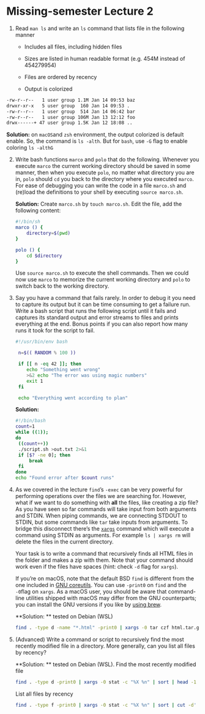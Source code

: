 # Missing-semester Lecture 2

1. Read `man ls` and write an `ls` command that lists file in the following manner

   - Includes all files, including hidden files

   - Sizes are listed in human readable format (e.g. 454M instead of 454279954)
   - Files are ordered by recency
   - Output is colorized

```bash
-rw-r--r--   1 user group 1.1M Jan 14 09:53 baz
drwxr-xr-x   5 user group  160 Jan 14 09:53 .
-rw-r--r--   1 user group  514 Jan 14 06:42 bar
-rw-r--r--   1 user group 106M Jan 13 12:12 foo
drwx------+ 47 user group 1.5K Jan 12 18:08 ..
```

**Solution:** on `macOS`and `zsh` environment, the output colorized is default enable. So, the command is `ls -alth`. But for `bash`, use `-G` flag to enable coloring `ls -althG`

2. Write bash functions `marco` and `polo` that do the following. Whenever you execute `marco` the current working directory should be saved in some manner, then when you execute `polo`, no matter what directory you are in, `polo` should `cd` you back to the directory where you executed `marco`. For ease of debugging you can write the code in a file `marco.sh` and (re)load the definitions to your shell by executing `source marco.sh`.

   **Solution:** Create `marco.sh` by  `touch marco.sh`. Edit the file, add the following content:

   ```bash
   #!/bin/sh
   marco () {
       directory=$(pwd)
   }
   
   polo () {
       cd $directory
   }	
   ```

   Use `source marco.sh` to execute the shell commands. Then we could now use `marco` to memorize the current working directory and `polo` to switch back to the working directory.

3. Say you have a command that fails rarely. In order to debug it you need to capture its output but it can be time consuming to get a failure run. Write a bash script that runs the following script until it fails and captures its standard output and error streams to files and prints everything at the end. Bonus points if you can also report how many runs it took for the script to fail.

   ```bash
   #!/usr/bin/env bash
   
    n=$(( RANDOM % 100 ))
   
    if [[ n -eq 42 ]]; then
       echo "Something went wrong"
       >&2 echo "The error was using magic numbers"
       exit 1
    fi
   
    echo "Everything went according to plan"	
   ```

   **Solution:** 

   ```bash
   #!/bin/bash
   count=1
   while ((1));
   do
   	((count++))
   	./script.sh >out.txt 2>&1
   	if [$? -ne 0]; then
   		break
   	fi
   done
   echo "Found error after $count runs"
   ```

   

4. As we covered in the lecture `find`’s `-exec` can be very powerful for performing operations over the files we are searching for. However, what if we want to do something with **all** the files, like creating a zip file? As you have seen so far commands will take input from both arguments and STDIN. When piping commands, we are connecting STDOUT to STDIN, but some commands like `tar` take inputs from arguments. To bridge this disconnect there’s the [`xargs`](https://www.man7.org/linux/man-pages/man1/xargs.1.html) command which will execute a command using STDIN as arguments. For example `ls | xargs rm` will delete the files in the current directory.

   Your task is to write a command that recursively finds all HTML files in the folder and makes a zip with them. Note that your command should work even if the files have spaces (hint: check `-d` flag for `xargs`).

   If you’re on macOS, note that the default BSD `find` is different from the one included in [GNU coreutils](https://en.wikipedia.org/wiki/List_of_GNU_Core_Utilities_commands). You can use `-print0` on `find` and the `-0`flag on `xargs`. As a macOS user, you should be aware that command-line utilities shipped with macOS may differ from the GNU counterparts; you can install the GNU versions if you like by [using brew](https://formulae.brew.sh/formula/coreutils).

   **Solution: ** tested on Debian (WSL)

   ```bash
   find . -type d -name "*.html" -print0 | xargs -0 tar czf html.tar.gz
   ```

5. (Advanced) Write a command or script to recursively find the most recently modified file in a directory. More generally, can you list all files by recency?

   **Solution: ** tested on Debian (WSL). Find the most recently modified file

   ```bash
   find . -type d -print0 | xargs -0 stat -c "%X %n" | sort | head -1 | cut -d' ' -f2
   ```

   List all files by recency

   ```bash
   find . -type f -print0 | xargs -0 stat -c "%X %n" | sort | cut -d' ' -f2
   ```

   